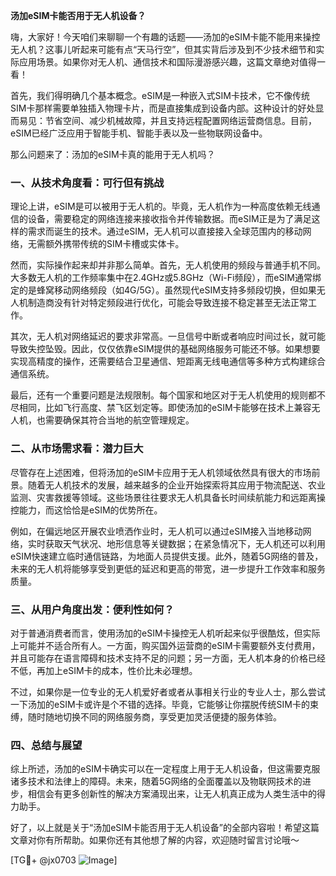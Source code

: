 **汤加eSIM卡能否用于无人机设备？**

嗨，大家好！今天咱们来聊聊一个有趣的话题——汤加的eSIM卡能不能用来操控无人机？这事儿听起来可能有点“天马行空”，但其实背后涉及到不少技术细节和实际应用场景。如果你对无人机、通信技术和国际漫游感兴趣，这篇文章绝对值得一看！

首先，我们得明确几个基本概念。eSIM是一种嵌入式SIM卡技术，它不像传统SIM卡那样需要单独插入物理卡片，而是直接集成到设备内部。这种设计的好处显而易见：节省空间、减少机械故障，并且支持远程配置网络运营商信息。目前，eSIM已经广泛应用于智能手机、智能手表以及一些物联网设备中。

那么问题来了：汤加的eSIM卡真的能用于无人机吗？

### 一、从技术角度看：可行但有挑战

理论上讲，eSIM是可以被用于无人机的。毕竟，无人机作为一种高度依赖无线通信的设备，需要稳定的网络连接来接收指令并传输数据。而eSIM正是为了满足这样的需求而诞生的技术。通过eSIM，无人机可以直接接入全球范围内的移动网络，无需额外携带传统的SIM卡槽或实体卡。

然而，实际操作起来却并非那么简单。首先，无人机使用的频段与普通手机不同。大多数无人机的工作频率集中在2.4GHz或5.8GHz（Wi-Fi频段），而eSIM通常绑定的是蜂窝移动网络频段（如4G/5G）。虽然现代eSIM支持多频段切换，但如果无人机制造商没有针对特定频段进行优化，可能会导致连接不稳定甚至无法正常工作。

其次，无人机对网络延迟的要求非常高。一旦信号中断或者响应时间过长，就可能导致失控坠毁。因此，仅仅依靠eSIM提供的基础网络服务可能还不够。如果想要实现高精度的操作，还需要结合卫星通信、短距离无线电通信等多种方式构建综合通信系统。

最后，还有一个重要问题是法规限制。每个国家和地区对于无人机使用的规则都不尽相同，比如飞行高度、禁飞区划定等。即使汤加的eSIM卡能够在技术上兼容无人机，也需要确保其符合当地的航空管理规定。

### 二、从市场需求看：潜力巨大

尽管存在上述困难，但将汤加的eSIM卡应用于无人机领域依然具有很大的市场前景。随着无人机技术的发展，越来越多的企业开始探索将其应用于物流配送、农业监测、灾害救援等领域。这些场景往往要求无人机具备长时间续航能力和远距离操控能力，而这恰恰是eSIM的优势所在。

例如，在偏远地区开展农业喷洒作业时，无人机可以通过eSIM接入当地移动网络，实时获取天气状况、地形信息等关键数据；在紧急情况下，无人机还可以利用eSIM快速建立临时通信链路，为地面人员提供支援。此外，随着5G网络的普及，未来的无人机将能够享受到更低的延迟和更高的带宽，进一步提升工作效率和服务质量。

### 三、从用户角度出发：便利性如何？

对于普通消费者而言，使用汤加的eSIM卡操控无人机听起来似乎很酷炫，但实际上可能并不适合所有人。一方面，购买国外运营商的eSIM卡需要额外支付费用，并且可能存在语言障碍和技术支持不足的问题；另一方面，无人机本身的价格已经不低，再加上eSIM卡的成本，性价比未必理想。

不过，如果你是一位专业的无人机爱好者或者从事相关行业的专业人士，那么尝试一下汤加的eSIM卡或许是个不错的选择。毕竟，它能够让你摆脱传统SIM卡的束缚，随时随地切换不同的网络服务商，享受更加灵活便捷的服务体验。

### 四、总结与展望

综上所述，汤加的eSIM卡确实可以在一定程度上用于无人机设备，但这需要克服诸多技术和法律上的障碍。未来，随着5G网络的全面覆盖以及物联网技术的进步，相信会有更多创新性的解决方案涌现出来，让无人机真正成为人类生活中的得力助手。

好了，以上就是关于“汤加eSIM卡能否用于无人机设备”的全部内容啦！希望这篇文章对你有所帮助。如果你还有其他想了解的内容，欢迎随时留言讨论哦～

[TG💪+ @jx0703 ![Image](https://github.com/user-attachments/assets/dbca1d08-cadb-493c-b0ec-ad6f7a83f270)]